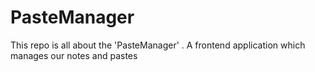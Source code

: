 # PasteManager
This repo is all about the 'PasteManager' . A frontend application which manages our notes and pastes 
